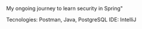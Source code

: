 My ongoing journey to learn security in Spring"

Tecnologies: Postman, Java, PostgreSQL
IDE: IntelliJ 
